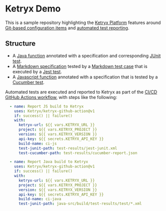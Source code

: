 # Ketryx Demo

This is a sample repository highlighting the [Ketryx Platform](https://www.ketryx.com/platform) features around [Git-based configuration items](https://docs.ketryx.com/manuals/man-09-git-based-configuration-items) and [automated test reporting](https://docs.ketryx.com/manuals/man-06-test-management#id-3.-automated-tests).

## Structure

* A [Java function](java-src/src/main/java/com/ketryx/sample/SensorReading.java) annotated with a specification and corresponding [JUnit test](java-src/src/test/java/com/ketryx/sample/SensorReadingTest.java).
* A [Markdown specification](markdown/spec-sensor-module.md) tested by a [Markdown test case](markdown/test-sensor-module.md) that is executed by a [Jest test](js-src/tests/testSensorModule.ts).
* A [Javascript function](js-src/app/createSensorWarning.ts) annotated with a specification that is tested by a [Cucumber test](js-src/features/sensor-module.feature).

Automated tests are executed and reported to Ketryx as part of the [CI/CD GitHub Actions workflow](.github/workflows/cicd.yml), with steps like the following:

```yaml
  - name: Report JS build to Ketryx
    uses: Ketryx/ketryx-github-action@v1
    if: success() || failure()
    with:
      ketryx-url: ${{ vars.KETRYX_URL }}
      project: ${{ vars.KETRYX_PROJECT }}
      version: ${{ vars.KETRYX_VERSION }}
      api-key: ${{ secrets.KETRYX_API_KEY }}
      build-name: ci-js
      test-junit-path: test-results/jest-junit.xml
      test-cucumber-path: test-results/cucumber-report.json

  - name: Report Java build to Ketryx
    uses: Ketryx/ketryx-github-action@v1
    if: success() || failure()
    with:
      ketryx-url: ${{ vars.KETRYX_URL }}
      project: ${{ vars.KETRYX_PROJECT }}
      version: ${{ vars.KETRYX_VERSION }}
      api-key: ${{ secrets.KETRYX_API_KEY }}
      build-name: ci-java
      test-junit-path: java-src/build/test-results/test/*.xml